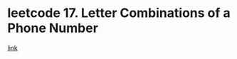 # leetcode 17. Letter Combinations of a Phone Number
[link](https://leetcode.com/problems/letter-combinations-of-a-phone-number/)
